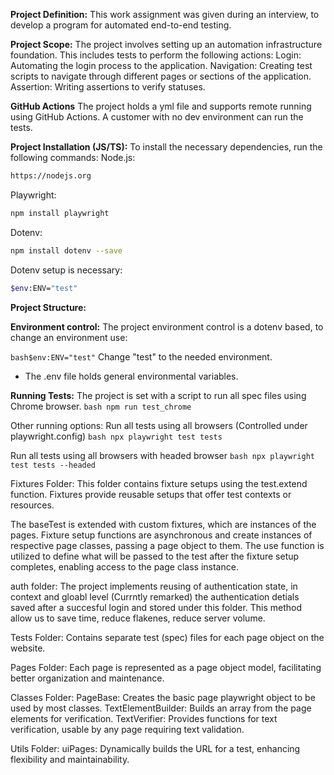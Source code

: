 **Project Definition:**
This work assignment was given during an interview, to develop a program for automated end-to-end testing.

**Project Scope:**
The project involves setting up an automation infrastructure foundation. This includes tests to perform the following actions:
Login: Automating the login process to the application.
Navigation: Creating test scripts to navigate through different pages or sections of the application.
Assertion: Writing assertions to verify statuses.

**GitHub Actions**
The project holds a yml file and supports remote running using GitHub Actions.
A customer with no dev environment can run the tests.

**Project Installation (JS/TS):**
To install the necessary dependencies, run the following commands:
Node.js:
```bash
https://nodejs.org
```
Playwright:
```bash
npm install playwright
```
Dotenv:
```bash
npm install dotenv --save
```
Dotenv setup is necessary:
```bash
$env:ENV="test"
```


**Project Structure:**

**Environment control:**
The project environment control is a dotenv based, to change an environment use:

```bash$env:ENV="test"```
Change "test" to the needed environment.
* The .env file holds general environmental variables.


**Running Tests:**
The project is set with a script to run all spec files using Chrome browser.
```bash npm run test_chrome``` 

Other running options:
Run all tests using all browsers (Controlled under playwright.config)
```bash npx playwright test tests```

Run all tests using all browsers with headed browser 
```bash npx playwright test tests --headed```











Fixtures Folder: This folder contains fixture setups using the test.extend function. Fixtures provide reusable setups that offer test contexts or resources.

The baseTest is extended with custom fixtures, which are instances of the pages. Fixture setup functions are asynchronous and create instances of respective page classes, passing a page object to them. The use function is utilized to define what will be passed to the test after the fixture setup completes, enabling access to the page class instance.

auth folder: The project implements reusing of authentication state, in context and gloabl level (Currntly remarked) the authentication detials saved after a succesful login and stored under this folder.
This method allow us to save time, reduce flakenes, reduce server volume.

Tests Folder: Contains separate test (spec) files for each page object on the website.

Pages Folder: Each page is represented as a page object model, facilitating better organization and maintenance.

Classes Folder: PageBase: Creates the basic page playwright object to be used by most classes. TextElementBuilder: Builds an array from the page elements for verification. TextVerifier: Provides functions for text verification, usable by any page requiring text validation.

Utils Folder: uiPages: Dynamically builds the URL for a test, enhancing flexibility and maintainability.


